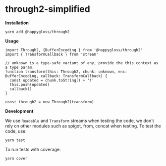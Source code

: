 # through2-simplified

**Installation**

```
yarn add @happygloss/through2
```

**Usage**

```
import Through2, {BufferEncoding } from '@happygloss/through2'
import { TransformCallback } from 'stream'

// unknown is a type-safe variant of any, provide the this context as a type param.
function transform(this: Through2, chunk: unknown, enc: BufferEncoding, callback: TransformCallback) {
  const updated = chunk.toString() + '!'
  this.push(updated)
  callback()
}

const through2 = new Through2(transform)
```

**Development**

We use `Readable` and `Transform` streams when testing the code, we don't rely on other modules such as spigot, from, concat when testing. To test the code, use:

```
yarn test
```

To run tests with coverage:

```
yarn cover
```